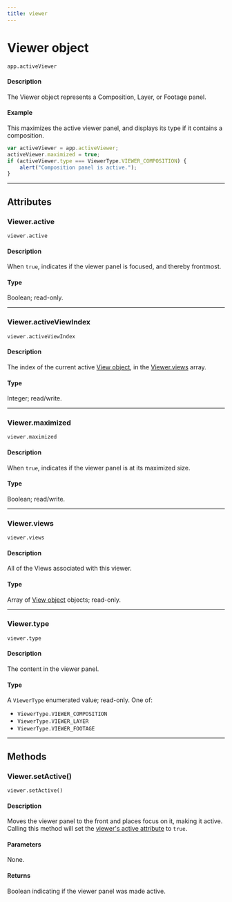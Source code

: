 ```yaml
---
title: viewer
---
```


# Viewer object

`app.activeViewer`

#### Description

The Viewer object represents a Composition, Layer, or Footage panel.

#### Example

This maximizes the active viewer panel, and displays its type if it contains a composition.

```javascript
var activeViewer = app.activeViewer;
activeViewer.maximized = true;
if (activeViewer.type === ViewerType.VIEWER_COMPOSITION) {
    alert("Composition panel is active.");
}
```

---

## Attributes

### Viewer.active

`viewer.active`

#### Description

When `true`, indicates if the viewer panel is focused, and thereby frontmost.

#### Type

Boolean; read-only.

---

### Viewer.activeViewIndex

`viewer.activeViewIndex`

#### Description

The index of the current active [View object](../view), in the [Viewer.views](#viewerviews) array.

#### Type

Integer; read/write.

---

### Viewer.maximized

`viewer.maximized`

#### Description

When `true`, indicates if the viewer panel is at its maximized size.

#### Type

Boolean; read/write.

---

### Viewer.views

`viewer.views`

#### Description

All of the Views associated with this viewer.

#### Type

Array of [View object](../view) objects; read-only.

---

### Viewer.type

`viewer.type`

#### Description

The content in the viewer panel.

#### Type

A `ViewerType` enumerated value; read-only. One of:

- `ViewerType.VIEWER_COMPOSITION`
- `ViewerType.VIEWER_LAYER`
- `ViewerType.VIEWER_FOOTAGE`

---

## Methods

### Viewer.setActive()

`viewer.setActive()`

#### Description

Moves the viewer panel to the front and places focus on it, making it active.
Calling this method will set the [viewer's active attribute](#vieweractive) to `true`.

#### Parameters

None.

#### Returns

Boolean indicating if the viewer panel was made active.
